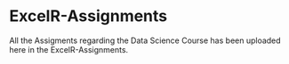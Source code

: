 # ExcelR-Assignments
All the Assigments regarding the Data Science Course has been uploaded here in the ExcelR-Assignments.
